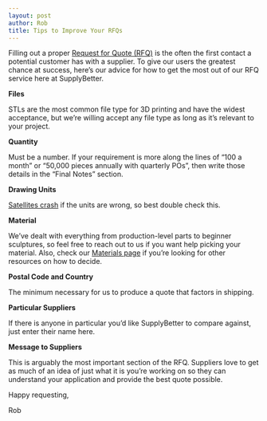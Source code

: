 ```yaml
--- 
layout: post
author: Rob
title: Tips to Improve Your RFQs
---
```


Filling out a proper [Request for Quote (RFQ)](http://www.supplybetter.com/orders/new) is the often the first contact a potential customer has with a supplier. To give our users the greatest chance at success, here’s our advice for how to get the most out of our RFQ service here at SupplyBetter. 

**Files**

STLs are the most common file type for 3D printing and have the widest acceptance, but we’re willing accept any file type as long as it’s relevant to your project. 

**Quantity**

Must be a number. If your requirement is more along the lines of “100 a month” or “50,000 pieces annually with quarterly POs”, then write those details in the “Final Notes” section.

**Drawing Units**

[Satellites crash](http://en.wikipedia.org/wiki/Mars_Climate_Orbiter) if the units are wrong, so best double check this. 

**Material**

We’ve dealt with everything from production-level parts to beginner sculptures, so feel free to reach out to us if you want help picking your material. Also, check our [Materials page](http://www.supplybetter.com/materials) if you’re looking for other resources on how to decide. 

**Postal Code and Country**

The minimum necessary for us to produce a quote that factors in shipping. 

**Particular Suppliers**

If there is anyone in particular you’d like SupplyBetter to compare against, just enter their name here. 

**Message to Suppliers**

This is arguably the most important section of the RFQ. Suppliers love to get as much of an idea of just what it is you’re working on so they can understand your application and provide the best quote possible. 

Happy requesting,

Rob

